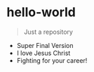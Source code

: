 # hello-world
> Just a repository

* Super Final Version
* I love Jesus Christ
* Fighting for your career!
